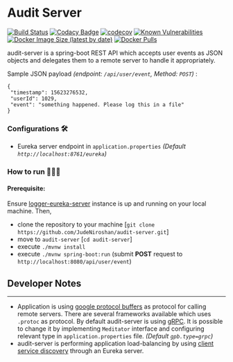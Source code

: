 # Audit Server

[![Build Status](https://travis-ci.org/JudeNiroshan/audit-server.svg?branch=master)](https://travis-ci.org/JudeNiroshan/audit-server)
[![Codacy Badge](https://api.codacy.com/project/badge/Grade/39a629cee58f448b8b3acbc565d896e4)](https://app.codacy.com/manual/JudeNiroshan/audit-server?utm_source=github.com&utm_medium=referral&utm_content=JudeNiroshan/audit-server&utm_campaign=Badge_Grade_Dashboard)
[![codecov](https://codecov.io/gh/JudeNiroshan/audit-server/branch/master/graph/badge.svg)](https://codecov.io/gh/JudeNiroshan/audit-server)
[![Known Vulnerabilities](https://snyk.io/test/github/JudeNiroshan/audit-server/badge.svg?targetFile=pom.xml)](https://snyk.io/test/github/JudeNiroshan/audit-server?targetFile=pom.xml)
[![Docker Image Size (latest by date)](https://img.shields.io/docker/image-size/juden/audit-server?sort=date)](https://hub.docker.com/repository/docker/juden/audit-server)
[![Docker Pulls](https://img.shields.io/docker/pulls/juden/audit-server)](https://hub.docker.com/repository/docker/juden/audit-server)

audit-server is a spring-boot REST API which accepts user events as JSON objects
and delegates them to a remote server to handle it appropriately.

Sample JSON payload _(endpoint: `/api/user/event`, Method: `POST`)_ :
```
{
 "timestamp": 15623276532,
 "userId": 1029,
 "event": "something happened. Please log this in a file"
}
```


### Configurations 🛠️


- Eureka server endpoint in `application.properties` _(Default `http://localhost:8761/eureka`)_


### How to run 🏃🏽‍♂️


#### Prerequisite:
Ensure [logger-eureka-server](https://github.com/JudeNiroshan/logger-eureka-server) 
instance is up and running on your local machine. Then,

 - clone the repository to your machine [`git clone https://github.com/JudeNiroshan/audit-server.git`]
 - move to `audit-server` [`cd audit-server`]
 - execute `./mvnw install`
 - execute `./mvnw spring-boot:run` (submit **POST** request to `http://localhost:8080/api/user/event`)

## Developer Notes

---

- Application is using [google protocol buffers](https://developers.google.com/protocol-buffers) as protocol for calling remote servers. 
There are several frameworks available which uses `.protoc` as protocol. By default 
audit-server is using [gRPC](https://grpc.io/). It is possible to change it by implementing `Meditator` interface 
and configuring relevant type in `application.properties` file. _(Default `gpb.type=grpc`)_
- audit-server is performing application load-balancing by using 
 [client service discovery](https://microservices.io/patterns/client-side-discovery.html) 
 through an Eureka server.
